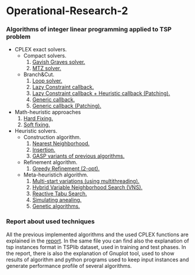 # Operational-Research-2
### Algorithms of integer linear programming applied to TSP problem
- CPLEX exact solvers.
  - Compact solvers.
    1. [Gavish Graves solver.](https://github.com/RaffaDNDM/Operational-Research-2/blob/master/TSP/TSP/gg_solver.h)
    2. [MTZ solver.](https://github.com/RaffaDNDM/Operational-Research-2/blob/master/TSP/TSP/mtz_solver.h)
  - Branch&Cut.
    1. [Loop solver.](https://github.com/RaffaDNDM/Operational-Research-2/blob/master/TSP/TSP/loop_solver.h)
    2. [Lazy Constraint callback.](https://github.com/RaffaDNDM/Operational-Research-2/blob/master/TSP/TSP/bc_solver.h)
    3. [Lazy Constraint callback + Heuristic callback (Patching).](https://github.com/RaffaDNDM/Operational-Research-2/blob/master/TSP/TSP/bc_solver.h)
    4. [Generic callback.](https://github.com/RaffaDNDM/Operational-Research-2/blob/master/TSP/TSP/bc_solver.h)
    5. [Generic callback (Patching).](https://github.com/RaffaDNDM/Operational-Research-2/blob/master/TSP/TSP/bc_solver.h)
- Math-heuristic approaches
  1. [Hard Fixing.](https://github.com/RaffaDNDM/Operational-Research-2/blob/master/TSP/TSP/bc_solver.h)
  2. [Soft fixing.](https://github.com/RaffaDNDM/Operational-Research-2/blob/master/TSP/TSP/bc_solver.h)
- Heuristic solvers.
  - Construction algorithm.
    1. [Nearest Neighborhood.](https://github.com/RaffaDNDM/Operational-Research-2/blob/master/TSP/TSP/heuristic.h)
    2. [Insertion.](https://github.com/RaffaDNDM/Operational-Research-2/blob/master/TSP/TSP/heuristic.h)
    3. [GASP variants of previous algorithms.](https://github.com/RaffaDNDM/Operational-Research-2/blob/master/TSP/TSP/heuristic.h)
  - Refinement algorithm.
    1. [Greedy Refinement (2-opt).](https://github.com/RaffaDNDM/Operational-Research-2/blob/master/TSP/TSP/heuristic.h)
  - Meta-heuristich algorithm.
    1. [Multi-start variations (using multithreading).](https://github.com/RaffaDNDM/Operational-Research-2/blob/master/TSP/TSP/heuristic.h)
    2. [Hybrid Variable Neighborhood Search (VNS).](https://github.com/RaffaDNDM/Operational-Research-2/blob/master/TSP/TSP/heuristic.h)
    3. [Reactive Tabu Search.](https://github.com/RaffaDNDM/Operational-Research-2/blob/master/TSP/TSP/heuristic.h)
    4. [Simulating anealing.](https://github.com/RaffaDNDM/Operational-Research-2/blob/master/TSP/TSP/heuristic.h)
    5. [Genetic algorithms.](https://github.com/RaffaDNDM/Operational-Research-2/blob/master/TSP/TSP/heuristic.h)

### Report about used techniques

All the previous implemented algorithms and the used CPLEX functions are explained in the [report](https://github.com/RaffaDNDM/Operational-Research-2/blob/master/Report/Report.pdf).
In the same file you can find also the explanation of tsp instances format in TSPlib dataset, used in training and test phases. In the report, there is also the explanation of Gnuplot tool, used to show results of algorithm and python programs used to keep input instances and generate performance profile of several algorithms.
